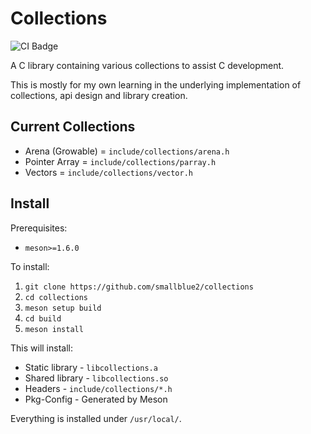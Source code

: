 # Collections

![CI Badge](https://github.com/smallblue2/collections/actions/workflows/ci.yml/badge.svg)

A C library containing various collections to assist C development.

This is mostly for my own learning in the underlying implementation of collections, api design and library creation.

## Current Collections

 - Arena (Growable) = `include/collections/arena.h`
 - Pointer Array = `include/collections/parray.h`
 - Vectors = `include/collections/vector.h`

## Install

Prerequisites:

 - `meson>=1.6.0`

To install:

1. `git clone https://github.com/smallblue2/collections`
2. `cd collections`
3. `meson setup build`
4. `cd build`
5. `meson install`

This will install:

 - Static library - `libcollections.a`
 - Shared library - `libcollections.so`
 - Headers - `include/collections/*.h`
 - Pkg-Config - Generated by Meson

Everything is installed under `/usr/local/`.
